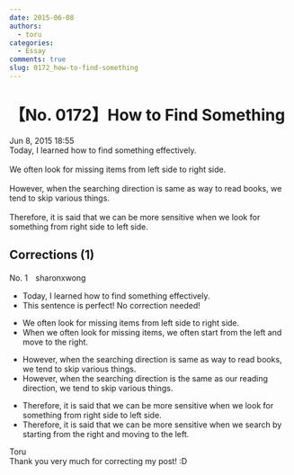 ```yaml
---
date: 2015-06-08
authors:
  - toru
categories:
  - Essay
comments: true
slug: 0172_how-to-find-something
---
```


# 【No. 0172】How to Find Something
<div class="date">Jun 8, 2015 18:55</div>
<div id="post"><div id="body_show_ori">
Today, I learned how to find something effectively.<br/><br/>We often look for missing items from left side to right side.<br/><br/>However, when the searching direction is same as way to read books, we tend to skip various things.<br/><br/>Therefore, it is said that we can be more sensitive when we look for something from right side to left side.
</div></div>

<!-- more -->


## Corrections (1)
<div id="block"><div class="first_name"> No. 1　<span class="just_name">sharonxwong</span></div><div id="block2">
<ul class="correction_field">
<li class="incorrect">Today, I learned how to find something effectively.</li>
<li class="corrected perfect">This sentence is perfect! No correction needed!</li>
</ul>
<ul class="correction_field">
<li class="incorrect">We often look for missing items from left side to right side.</li>
<li class="corrected correct">
<span class="f_blue">When w</span>e <span class="sline"><span class="f_gray">often </span></span>look for missing items<span class="f_blue">, we often start</span> from <span class="f_blue">the</span> left <span class="f_blue">and move to the right</span>.
</li>
</ul>
<ul class="correction_field">
<li class="incorrect">However, when the searching direction is same as way to read books, we tend to skip various things.</li>
<li class="corrected correct">
However, when the searching direction is <span class="f_blue">the</span> same <span class="f_blue">as our reading direction</span>, we tend to skip various things.
</li>
</ul>
<ul class="correction_field">
<li class="incorrect">Therefore, it is said that we can be more sensitive when we look for something from right side to left side.</li>
<li class="corrected correct">
Therefore, it is said that we can be more sensitive when we <span class="f_blue">search by starting</span> from <span class="f_blue">the right and moving to the left</span>.
</li>
</ul>
</div><div class="name"><span class="just_name">Toru</span><br>
Thank you very much for correcting my post! :D
</div>
</div>
